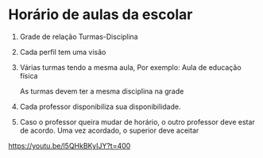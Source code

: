 # Horário de aulas da escolar

1. Grade de relação Turmas-Disciplina

2. Cada perfil tem uma visão

3. Várias turmas tendo a mesma aula, Por exemplo: Aula de educação física

    As turmas devem ter a mesma disciplina na grade

4. Cada professor disponibiliza sua disponibilidade.
   
5. Caso o professor queira mudar de horário, o outro professor deve estar de acordo. Uma vez acordado, o superior deve aceitar



https://youtu.be/l5QHkBKyIJY?t=400